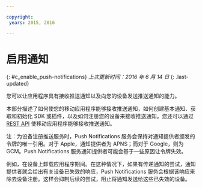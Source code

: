 ```yaml
---

copyright:
 years: 2015, 2016

---
```


# 启用通知
{: #c_enable_push-notifications}
*上次更新时间：2016 年 6 月 14 日*
{: .last-updated}

您可以让应用程序具有接收推送通知以及向您的设备发送推送通知的能力。

本部分描述了如何使您的移动应用程序能够接收推送通知，如何创建基本通知、获取和初始化 SDK 或插件，以及如何注册您的设备来接收推送通知。您还可以通过 [REST API](t_restapi.html) 使移动应用程序能够接收推送通知。

注：为设备注册推送服务时，Push Notifications 服务会保持对通知提供者颁发的令牌的唯一引用。对于 Apple，通知提供者为 APNS；而对于 Google，则为 GCM。Push Notifications 服务通知提供者可能会基于一些原因让令牌失效。 

例如，在设备上卸载应用程序期间。在这种情况下，如果有传递通知的尝试，通知提供者就会给出有关设备已失效的响应，Push Notifications 服务会根据该响应来除去设备注册。这样会抑制后续的尝试，阻止将通知发送给这些已失效的设备。
